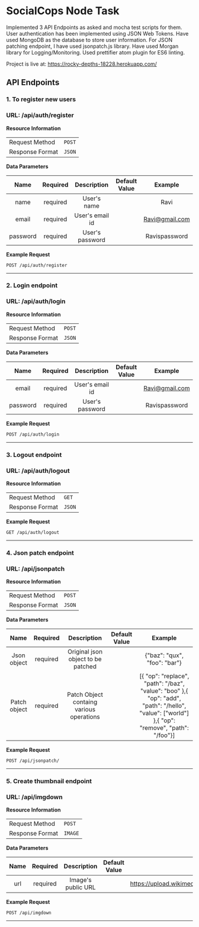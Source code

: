 # SocialCops Node Task

Implemented 3 API Endpoints as asked and mocha test scripts for them. User authentication has been implemented using JSON Web Tokens. Have used MongoDB as the database to store user information. For JSON patching endpoint, I have used jsonpatch.js library. Have used Morgan library for Logging/Monitoring. Used prettifier atom plugin for ES6 linting.

Project is live at: https://rocky-depths-18228.herokuapp.com/

## API Endpoints

### 1. To register new users

### URL: /api/auth/register

**Resource Information**

|                 |        |
| --------------- | ------ |
| Request Method  | `POST` |
| Response Format | `JSON` |

**Data Parameters**

|   Name   | Required |   Description   | Default Value |    Example     |
| :------: | :------: | :-------------: | :-----------: | :------------: |
|   name   | required |   User's name   |               |      Ravi      |
|  email   | required | User's email id |               | Ravi@gmail.com |
| password | required | User's password |               | Ravispassword  |

**Example Request**

`POST /api/auth/register`

---

### 2. Login endpoint

### URL: /api/auth/login

**Resource Information**

|                 |        |
| --------------- | ------ |
| Request Method  | `POST` |
| Response Format | `JSON` |

**Data Parameters**

|   Name   | Required |   Description   | Default Value |    Example     |
| :------: | :------: | :-------------: | :-----------: | :------------: |
|  email   | required | User's email id |               | Ravi@gmail.com |
| password | required | User's password |               | Ravispassword  |

**Example Request**

`POST /api/auth/login`

---

### 3. Logout endpoint

### URL: /api/auth/logout

**Resource Information**

|                 |        |
| --------------- | ------ |
| Request Method  | `GET`  |
| Response Format | `JSON` |

**Example Request**

```
GET /api/auth/logout
```

---

### 4. Json patch endpoint

### URL: /api/jsonpatch

**Resource Information**

|                 |        |
| --------------- | ------ |
| Request Method  | `POST` |
| Response Format | `JSON` |

**Data Parameters**

|     Name     | Required |               Description                | Default Value |                                                                    Example                                                                    |
| :----------: | :------: | :--------------------------------------: | :-----------: | :-------------------------------------------------------------------------------------------------------------------------------------------: |
| Json object  | required |    Original json object to be patched    |               |                                                         {"baz": "qux", "foo": "bar"}                                                          |
| Patch object | required | Patch Object containg various operations |               | [{ "op": "replace", "path": "/baz", "value": "boo" },{ "op": "add", "path": "/hello", "value": ["world"] },{ "op": "remove", "path": "/foo"}] |

**Example Request**

`POST /api/jsonpatch/`

---

### 5. Create thumbnail endpoint

### URL: /api/imgdown

**Resource Information**

|                 |         |
| --------------- | ------- |
| Request Method  | `POST`  |
| Response Format | `IMAGE` |

**Data Parameters**

| Name | Required |    Description     | Default Value |                                  Example                                  |
| :--: | :------: | :----------------: | :-----------: | :-----------------------------------------------------------------------: |
| url  | required | Image's public URL |               | https://upload.wikimedia.org/wikipedia/commons/c/c6/Sierpinski_square.jpg |

**Example Request**

```
POST /api/imgdown
```

---
